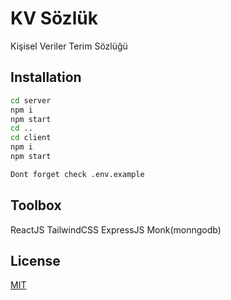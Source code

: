 # KV Sözlük

Kişisel Veriler Terim Sözlüğü

## Installation



```bash
cd server 
npm i
npm start
cd ..
cd client
npm i  
npm start

Dont forget check .env.example
```


## Toolbox
ReactJS TailwindCSS ExpressJS Monk(monngodb) 


## License
[MIT](https://choosealicense.com/licenses/mit/)
